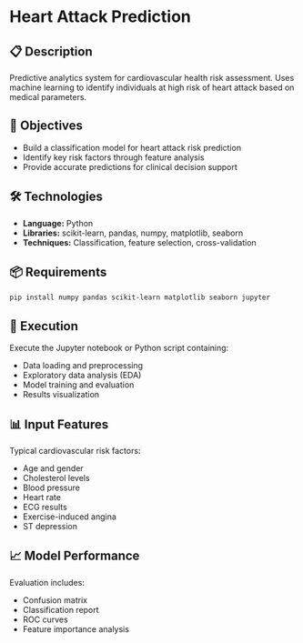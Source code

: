 # Heart Attack Prediction

## 📋 Description
Predictive analytics system for cardiovascular health risk assessment. Uses machine learning to identify individuals at high risk of heart attack based on medical parameters.

## 🎯 Objectives
- Build a classification model for heart attack risk prediction
- Identify key risk factors through feature analysis
- Provide accurate predictions for clinical decision support

## 🛠️ Technologies
- **Language:** Python
- **Libraries:** scikit-learn, pandas, numpy, matplotlib, seaborn
- **Techniques:** Classification, feature selection, cross-validation

## 📦 Requirements
```bash
pip install numpy pandas scikit-learn matplotlib seaborn jupyter
```

## 🚀 Execution
Execute the Jupyter notebook or Python script containing:
- Data loading and preprocessing
- Exploratory data analysis (EDA)
- Model training and evaluation
- Results visualization

## 📊 Input Features
Typical cardiovascular risk factors:
- Age and gender
- Cholesterol levels
- Blood pressure
- Heart rate
- ECG results
- Exercise-induced angina
- ST depression

## 📈 Model Performance
Evaluation includes:
- Confusion matrix
- Classification report
- ROC curves
- Feature importance analysis
